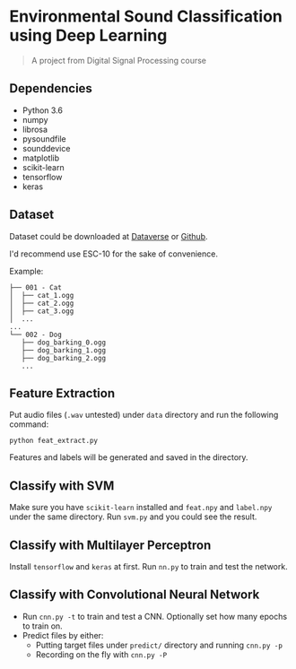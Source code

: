 # Environmental Sound Classification using Deep Learning

> A project from Digital Signal Processing course
## Dependencies

- Python 3.6
- numpy
- librosa
- pysoundfile
- sounddevice
- matplotlib
- scikit-learn
- tensorflow
- keras

## Dataset

Dataset could be downloaded at [Dataverse](https://dataverse.harvard.edu/dataset.xhtml?persistentId=doi:10.7910/DVN/YDEPUT) or [Github](https://github.com/karoldvl/ESC-50).

I'd recommend use ESC-10 for the sake of convenience.

Example:

```
├── 001 - Cat
│  ├── cat_1.ogg
│  ├── cat_2.ogg
│  ├── cat_3.ogg
│  ...
...
└── 002 - Dog
   ├── dog_barking_0.ogg
   ├── dog_barking_1.ogg
   ├── dog_barking_2.ogg
   ...
```

## Feature Extraction

Put audio files (`.wav` untested) under `data` directory and run the following command:

`python feat_extract.py`

Features and labels will be generated and saved in the directory.

## Classify with SVM

Make sure you have `scikit-learn` installed and `feat.npy` and `label.npy` under the same directory. Run `svm.py` and you could see the result.

## Classify with Multilayer Perceptron

Install `tensorflow` and `keras` at first. Run `nn.py` to train and test the network.

## Classify with Convolutional Neural Network

- Run `cnn.py -t` to train and test a CNN. Optionally set how many epochs to train on.
- Predict files by either:
  - Putting target files under `predict/` directory and running `cnn.py -p`
  - Recording on the fly with `cnn.py -P`
